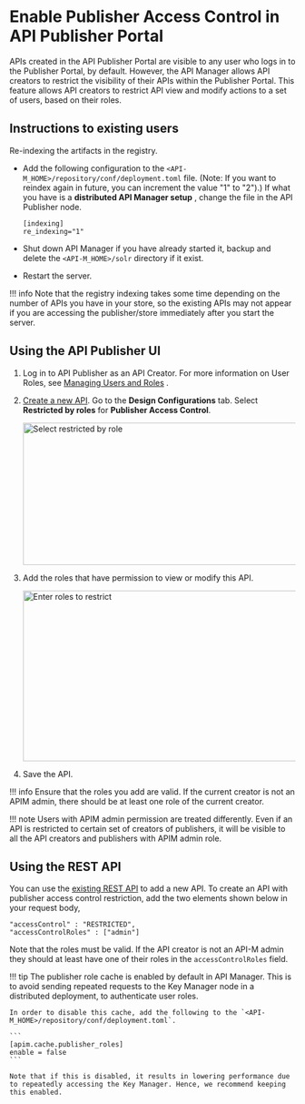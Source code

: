 # Enable Publisher Access Control in API Publisher Portal

APIs created in the API Publisher Portal are visible to any user who logs in to the Publisher Portal, by default. However, the API Manager allows API creators to restrict the visibility of their APIs within the Publisher Portal. This feature allows API creators to restrict API view and modify actions to a set of users, based on their roles.

## Instructions to existing users

Re-indexing the artifacts in the registry.

-   Add the following configuration to the `<API-M_HOME>/repository/conf/deployment.toml` file. (Note: If you want to reindex again in future, you can increment the value "1" to "2").) 
  If what you have is a **distributed API Manager setup** , change the file in the API Publisher node. 

    ``` 
    [indexing]
    re_indexing="1"
    ```

-   Shut down API Manager if you have already started it, backup and delete the `<API-M_HOME>/solr` directory if it exist.
-   Restart the server.

!!! info
    Note that the registry indexing takes some time depending on the number of APIs you have in your store, so the existing APIs may not appear if you are accessing the publisher/store immediately after you start the server.


## Using the API Publisher UI

1.  Log in to API Publisher as an API Creator. For more information on User Roles, see [Managing Users and Roles](_Managing_Users_and_Roles_) .
2.  [Create a new API](../../../DesignAPI/CreateAPI/create-a-rest-api/). Go to the **Design Configurations** tab. Select **Restricted by roles** for **Publisher Access Control**.
    <html>
     <head>
     </head>
     <body>
     <img src="../../../../assets/img/Learn/select-restricted-by-role.png" alt="Select restricted by role" title="Select restricted by role" width="800" height="250"/>
     </body>
     </html>
3.  Add the roles that have permission to view or modify this API.
    <html>
     <head>
     </head>
     <body>
     <img src="../../../../assets/img/Learn/enter-role-to-restrict.png" alt="Enter roles to restrict" title="Enter roles to restrict" width="800" height="300"/>
     </body>
     </html>

4.  Save the API.

!!! info
    Ensure that the roles you add are valid. If the current creator is not an APIM admin, there should be at least one role of the current creator.

!!! note
    Users with APIM admin permission are treated differently. Even if an API is restricted to certain set of creators of publishers, it will be visible to all the API creators and publishers with APIM admin role.


## Using the REST API

You can use the [existing REST API](../../../../../../Develop/ProductAPIs/restful-apis/) to add a new API. To create an API with publisher access control restriction, add the two elements shown below in your request body,

``` 
"accessControl" : "RESTRICTED",
"accessControlRoles" : ["admin"]
```

Note that the roles must be valid. If the API creator is not an API-M admin they should at least have one of their roles in the `accessControlRoles` field.

!!! tip
    The publisher role cache is enabled by default in API Manager. This is to avoid sending repeated requests to the Key Manager node in a distributed deployment, to authenticate user roles.

    In order to disable this cache, add the following to the `<API-M_HOME>/repository/conf/deployment.toml`.

    ```
    [apim.cache.publisher_roles]
    enable = false
    ```

    Note that if this is disabled, it results in lowering performance due to repeatedly accessing the Key Manager. Hence, we recommend keeping this enabled.
